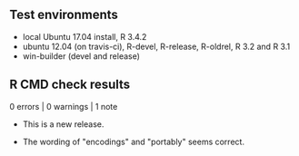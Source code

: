 ## Test environments
* local Ubuntu 17.04 install, R 3.4.2
* ubuntu 12.04 (on travis-ci), R-devel, R-release, R-oldrel, R 3.2 and R 3.1
* win-builder (devel and release)

## R CMD check results

0 errors | 0 warnings | 1 note

* This is a new release.

* The wording of "encodings" and "portably" seems correct.
